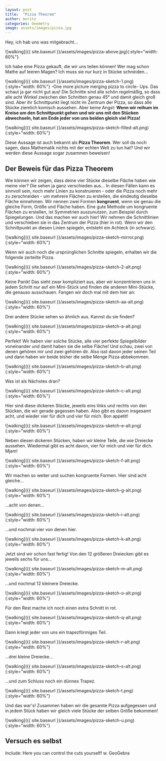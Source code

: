 ```yaml
---
layout: post
title:  "Pizza Theorem"
author: moritz
categories: Geometry
image: assets/images/pizza.jpg
---
```

Hey, ich hab uns was mitgebracht…

![walking]({{ site.baseurl }}/assets/images/pizza-above.jpg){:style="width: 60%"}

Ich habe eine Pizza gekauft, die wir uns teilen können! Wer mag schon Mathe auf leeren Magen? Ich muss sie nur kurz in Stücke schneiden...

![walking]({{ site.baseurl }}/assets/images/pizza-sketch-1.png){:style="width: 60%"}
-One more picture merging pizza to circle-
Ups. Das schaut ja gar nicht gut aus! Die Schnitte sind alle schön regelmäßig, so dass alle acht Winkel zwischen den Schnitten genau 45° und damit gleich groß sind. Aber ihr Schnittpunkt liegt nicht im Zentrum der Pizza, so dass alle Stücke ziemlich komisch aussehen. Aber keine Angst: **Wenn wir reihum im Kreise um den Schnittpunkt gehen und wir uns mit den Stücken abwechseln, hat am Ende jeder von uns beiden gleich viel Pizza!**

![walking]({{ site.baseurl }}/assets/images/pizza-sketch-filled-alt.png){:style="width: 60%"}

Diese Aussage ist auch bekannt als **Pizza Theorem**. Wer soll da noch sagen, dass Mathematik nichts mit der echten Welt zu tun hat? Und wir werden diese Aussage sogar zusammen beweisen!

## Der Beweis für das Pizza Theorem

Wie können wir zeigen, dass deine vier Stücke dieselbe Fläche haben wie meine vier? Die sehen ja ganz verschieden aus... In diesen Fällen kann es sinnvoll sein, noch mehr Linien zu konstruieren - oder die Pizza noch mehr zu zerschneiden - um mehrere Flächen zu erstellen, die eindeutig dieselbe Fläche einnehmen. Wir nennen zwei Formen **kongruent**, wenn sie genau die gleiche Form, Größe und Fläche haben. Eine gute Methode um kongruente Flächen zu erstellen, ist Symmetrien auszunutzen, zum Beispiel durch Spiegelungen. Und das machen wir auch hier! Wir nehmen die Schnittlinien und verschieben sie in das Zentrum der Pizza (hier in rot). Wenn wir den Schnittpunkt an diesen Linien spiegeln, entsteht ein Achteck (in schwarz).

![walking]({{ site.baseurl }}/assets/images/pizza-sketch-mirror.png){:style="width: 60%"}

Wenn wir auch noch die ursprünglichen Schnitte spiegeln, erhalten wir die folgende zerteilte Pizza.

![walking]({{ site.baseurl }}/assets/images/pizza-sketch-2-alt.png){:style="width: 60%"}

Keine Panik! Das sieht zwar kompliziert aus, aber wir konzentrieren uns in jedem Schritt nur auf ein Mini-Stück und finden die anderen Mini-Stücke, die genauso ausschauen. Fangen wir doch mal mit dem hier an:

![walking]({{ site.baseurl }}/assets/images/pizza-sketch-aa-alt.png){:style="width: 60%"}

Drei andere Stücke sehen so ähnlich aus. Kannst du sie finden?

![walking]({{ site.baseurl }}/assets/images/pizza-sketch-a-alt.png){:style="width: 60%"}

Perfekt! Wir haben vier solche Stücke, alle vier perfekte Spiegelbilder voneinander und damit haben sie die selbe Fläche! Und schau, zwei von denen gehören mir und zwei gehören dir. Also isst davon jeder seinen Teil und dann haben wir beide bisher die selbe Menge Pizza abbekommen.

![walking]({{ site.baseurl }}/assets/images/pizza-sketch-b-alt.png){:style="width: 60%"}

Was ist als Nächstes dran?

![walking]({{ site.baseurl }}/assets/images/pizza-sketch-c-alt.png){:style="width: 60%"}

Hier sind diese dickeren Stücke, jeweils eins links und rechts von den Stücken, die wir gerade gegessen haben. Also gibt es daovn insgesamt acht, und wieder vier für dich und vier für mich. Bon appetit!

![walking]({{ site.baseurl }}/assets/images/pizza-sketch-e-alt.png){:style="width: 60%"}

Neben diesen dickeren Stücken, haben wir kleine Teile, die wie Dreiecke aussehen. Wiedermal gibt es acht davon, vier für mich und vier für dich. Mjam!

![walking]({{ site.baseurl }}/assets/images/pizza-sketch-f-alt.png){:style="width: 60%"}

Wir machen so weiter und suchen kongruente Formen. Hier sind acht gleiche...

![walking]({{ site.baseurl }}/assets/images/pizza-sketch-g-alt.png){:style="width: 60%"}

…acht von denen...

![walking]({{ site.baseurl }}/assets/images/pizza-sketch-i-alt.png){:style="width: 60%"}

…und nochmal vier von denen hier.

![walking]({{ site.baseurl }}/assets/images/pizza-sketch-k-alt.png){:style="width: 60%"}

Jetzt sind wir schon fast fertig! Von den 12 größeren Dreiecken gibt es jeweils sechs für uns...

![walking]({{ site.baseurl }}/assets/images/pizza-sketch-m-alt.png){:style="width: 60%"}

…und nochmal 12 kleinere Dreiecke.

![walking]({{ site.baseurl }}/assets/images/pizza-sketch-o-alt.png){:style="width: 60%"}

Für den Rest mache ich noch einen extra Schnitt in rot.

![walking]({{ site.baseurl }}/assets/images/pizza-sketch-q-alt.png){:style="width: 60%"}

Dann kriegt jeder von uns ein trapezförmiges Teil.

![walking]({{ site.baseurl }}/assets/images/pizza-sketch-r-alt.png){:style="width: 60%"}

…drei kleine Dreiecke...

![walking]({{ site.baseurl }}/assets/images/pizza-sketch-s-alt.png){:style="width: 60%"}

…und zum Schluss noch ein dünnes Trapez.

![walking]({{ site.baseurl }}/assets/images/pizza-sketch-t.png){:style="width: 60%"}

Und das war's! Zusammen haben wir die gesamte Pizza aufgegessen und in jedem Stück haben wir gleich viele Stücke der selben Größe bekommen!

![walking]({{ site.baseurl }}/assets/images/pizza-sketch-u.png){:style="width: 60%"}

## Versuch es selbst
Include: Here you can control the cuts yourself! w. GeoGebra